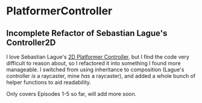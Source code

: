 # PlatformerController
## Incomplete Refactor of Sebastian Lague's Controller2D
I love Sebastian Lague's [2D Platformer Controller](https://www.youtube.com/watch?v=MbWK8bCAU2w), but I find the code very difficult to reason about, so I refactored it into something I found more manageable. I switched from using inheritance to composition (Lague's controller _is_ a raycaster, mine _has_ a raycaster), and added a whole bunch of helper functions to aid readability. 

Only covers Episodes 1-5 so far, will add more soon.
